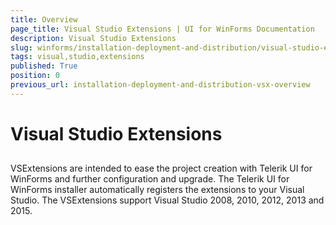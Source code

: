 ```yaml
---
title: Overview
page_title: Visual Studio Extensions | UI for WinForms Documentation
description: Visual Studio Extensions
slug: winforms/installation-deployment-and-distribution/visual-studio-extensions
tags: visual,studio,extensions
published: True
position: 0
previous_url: installation-deployment-and-distribution-vsx-overview
---
```


# Visual Studio Extensions



## 

VSExtensions are intended to ease the project creation with Telerik UI for WinForms and further configuration and upgrade. The Telerik UI for WinForms installer  automatically registers the extensions to your Visual Studio. The VSExtensions support Visual Studio 2008, 2010, 2012, 2013 and 2015.
        

